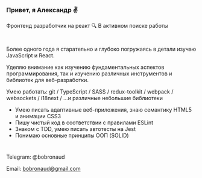 ### Привет, я Александр ✌️
Фронтенд разработчик на реакт 🔍 В активном поиске работы 
#

Более одного года я старательно и глубоко погружаясь в детали изучаю JavaScript и React.

Уделяю внимание как изучению фундаментальных аспектов программирования, так и изучению различных инструментов и библиотек для веб-разработки.

Умею работать: git / TypeScript / SASS / redux-toolkit / webpack / websockets / i18next / ...и различные небольшие библиотеки
- Умею писать адаптивные веб-приложения, знаю семантику HTML5 и анимации CSS3
- Пишу чистый код в соответствии с правилами ESLint
- Знаком с TDD, умею писать автотесты на Jest
- Понимаю основные принципы ООП (SOLID)
#
Telegram: @bobronaud

Email: bobronaud@gmail.com
